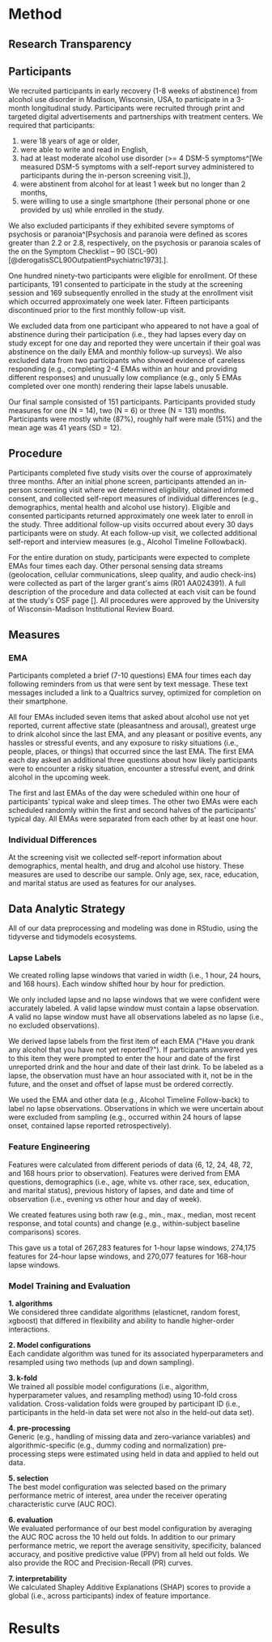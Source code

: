 # Method
## Research Transparency

## Participants
We recruited participants in early recovery (1-8 weeks of abstinence) from alcohol use disorder in Madison, Wisconsin, USA, to participate in a 3-month longitudinal study. Participants were recruited through print and targeted digital advertisements and partnerships with treatment centers. We required that participants:

1.  were 18 years of age or older,
2.  were able to write and read in English,
3.  had at least moderate alcohol use disorder (\>= 4 DSM-5 symptoms^[We measured DSM-5 symptoms with a self-report survey administered to participants during the in-person screening visit.]),
4.  were abstinent from alcohol for at least 1 week but no longer than 2 months,
5.  were willing to use a single smartphone (their personal phone or one provided by us) while enrolled in the study.

We also excluded participants if they exhibited severe symptoms of psychosis or paranoia^[Psychosis and paranoia were defined as scores greater than 2.2 or 2.8, respectively, on the psychosis or paranoia scales of the on the Symptom Checklist – 90 (SCL-90) [@derogatisSCL90OutpatientPsychiatric1973].]. 

One hundred ninety-two participants were eligible for enrollment. Of these participants, 191 consented to participate in the study at the screening session and 169 subsequently enrolled in the study at the enrollment visit which occurred approximately one week later. Fifteen participants discontinued prior to the first monthly follow-up visit. 

We excluded data from one participant who appeared to not have a goal of abstinence during their participation (i.e., they had lapses every day on study except for one day and reported they were uncertain if their goal was abstinence on the daily EMA and monthly follow-up surveys). We also excluded data from two participants who showed evidence of careless responding (e.g., completing 2-4 EMAs within an hour and providing different responses) and unusually low compliance (e.g., only 5 EMAs completed over one month) rendering their lapse labels unusable. 

Our final sample consisted of 151 participants. Participants provided study measures for one (N = 14), two (N = 6) or three (N = 131) months. Participants were mostly white (87%), roughly half were male (51%) and the mean age was 41 years (SD = 12). 

<!--Discuss if we want any demographic/AUD history/mental health tables or flowchart of participant retention.-->

## Procedure
Participants completed five study visits over the course of approximately three months. After an initial phone screen, participants attended an in-person screening visit where we determined eligibility, obtained informed consent, and collected self-report measures of individual differences (e.g., demographics, mental health and alcohol use history). Eligible and consented participants returned approximately one week later to enroll in the study. Three additional follow-up visits  occurred about every 30 days participants were on study. At each follow-up visit, we collected additional self-report and interview measures (e.g., Alcohol Timeline Followback).

For the entire duration on study, participants were expected to complete EMAs four times each day. Other personal sensing data streams (geolocation, cellular communications, sleep quality, and audio check-ins) were collected as part of the larger grant's aims (R01 AA024391). A full description of the procedure and data collected at each visit can be found at the study's OSF page [<!--Insert link here-->]. All procedures were approved by the University of Wisconsin-Madison Institutional Review Board.

## Measures
### EMA
<!--citation for validity of self-reported alcohol use: https://pubmed.ncbi.nlm.nih.gov/26160523/-->
Participants completed a brief (7-10 questions) EMA four times each day following reminders from us that were sent by text message. These text messages included a link to a Qualtrics survey, optimized for completion on their smartphone. 

All four EMAs included seven items that asked about alcohol use not yet reported, current affective state (pleasantness and arousal), greatest urge to drink alcohol since the last EMA, and any pleasant or positive events, any hassles or stressful events, and any exposure to risky situations (i.e., people, places, or things) that occurred since the last EMA. The first EMA each day asked an additional three questions about how likely participants were to encounter a risky situation, encounter a stressful event, and drink alcohol in the upcoming week. 

The first and last EMAs of the day were scheduled within one hour of participants' typical wake and sleep times. The other two EMAs were each scheduled randomly within the first and second halves of the participants' typical day. All EMAs were separated from each other by at least one hour.

### Individual Differences
At the screening visit we collected self-report information about demographics, mental health, and drug and alcohol use history. These measures are used to describe our sample. Only age, sex, race, education, and marital status are used as features for our analyses. <!--Refer to OSF for full list of measures-->

## Data Analytic Strategy
All of our data preprocessing and modeling was done in RStudio, using the tidyverse and tidymodels ecosystems. <!--Add version numbers and references-->

### Lapse Labels
We created rolling lapse windows that varied in width (i.e., 1 hour, 24 hours, and 168 hours). Each window shifted hour by hour for prediction.

We only included lapse and no lapse windows that we were confident were accurately labeled. A valid lapse window must contain a lapse observation. A valid no lapse window must have all observations labeled as no lapse (i.e., no excluded observations).

We derived lapse labels from the first item of each EMA ("Have you drank any alcohol that you have not yet reported?"). If participants answered yes to this item they were prompted to enter the hour and date of the first unreported drink and the hour and date of their last drink. To be labeled as a lapse, the observation must have an hour associated with it, not be in the future, and the onset and offset of lapse must be ordered correctly.

We used the EMA and other data (e.g., Alcohol Timeline Follow-back) to label no lapse observations. Observations in which we were uncertain about were excluded from sampling (e.g., occurred within 24 hours of lapse onset, contained lapse reported retrospectively).


### Feature Engineering
Features were calculated from different periods of data (6, 12, 24, 48, 72, and 168 hours prior to observation). Features were derived from EMA questions, demographics (i.e., age, white vs. other race, sex, education, and marital status), previous history of lapses, and date and time of observation (i.e., evening vs other hour and day of week). 

We created features using both raw (e.g., min., max., median, most recent response, and total counts) and change (e.g., within-subject baseline comparisons) scores. 

This gave us a total of 267,283 features for 1-hour lapse windows, 274,175 features for 24-hour lapse windows, and 270,077 features for 168-hour lapse windows.


### Model Training and Evaluation

**1. algorithms**  
We considered three candidate algorithms (elasticnet, random forest, xgboost) that differed in flexibility and ability to handle higher-order interactions.

**2. Model configurations**   
Each candidate algorithm was tuned for its associated hyperparameters and resampled using two methods (up and down sampling).

**3. k-fold**  
We trained all possible model configurations (i.e., algorithm, hyperparameter values, and resampling method) using 10-fold cross validation. Cross-validation folds were grouped by participant ID (i.e., participants in the held-in data set were not also in the held-out data set). 

**4. pre-processing**  
Generic (e.g., handling of missing data and zero-variance variables) and algorithmic-specific (e.g., dummy coding and normalization) pre-processing steps were estimated using held in data and applied to held out data<!--possibly reference supplement here-->.

**5. selection**  
The best model configuration was selected based on the primary performance metric of interest, area under the receiver operating characteristic curve (AUC ROC).

**6. evaluation**  
We evaluated performance of our best model configuration by averaging the AUC ROC across the 10 held out folds. In addition to our primary performance metric, we report the average sensitivity, specificity, balanced accuracy, and positive predictive value (PPV) from all held out folds<!--cite source for these metrics - tidymodels reference or IAML-->. We also provide the ROC and Precision-Recall (PR) curves. 

**7. interpretability**  
We calculated Shapley Additive Explanations (SHAP) scores to provide a global (i.e., across participants) index of feature importance.<!--Not sure best spot for this section yet-->



# Results
<!--Information for results: Participants were on study for an average of 85 days out of the possible 90 days. Participants had endorsed using on average 4 other types of drugs (not including alcohol) over their lifetime. Additionally, participants on average scored a 9 on a self-report version of the DSM-5 symptom criteria for alcohol use disorder. Generally, scores of 2-3 are considered mild, 4-5 are considered moderate, and 6+ considered severe alcohol use disorder.-->

<!--Move to results: Across participants there were a total of 1029 unique lapses. There was variation in the frequency of lapses, ranging from 0-75 lapses per participant (M = 6.8, SD = 12.0). Only 56% of participants (N = 84) reported a lapse. However, this was expected since our participants all had a goal of abstinence from alcohol.-->

<!--Citation for ROC cutoffs - https://journals.copmadrid.org/ejpalc/art/ejpalc2018a5 (.58 = small effect size, .69 = medium effect size, .79 = large effect size, corresponding to Cohen's d of .2, .5, .8 respectively).-->